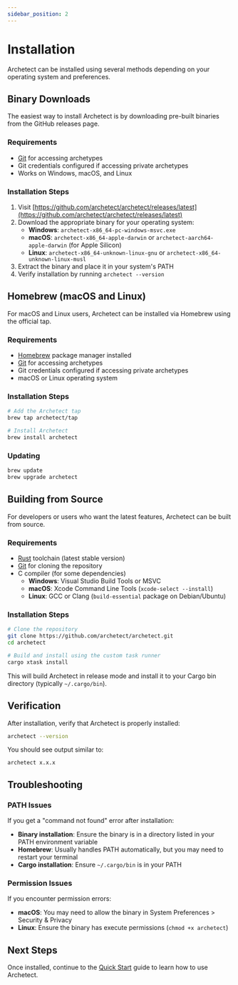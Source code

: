 ```yaml
---
sidebar_position: 2
---
```


# Installation

Archetect can be installed using several methods depending on your operating system and preferences.

## Binary Downloads

The easiest way to install Archetect is by downloading pre-built binaries from the GitHub releases page.

### Requirements
- [Git](https://git-scm.com/) for accessing archetypes
- Git credentials configured if accessing private archetypes
- Works on Windows, macOS, and Linux

### Installation Steps
1. Visit [https://github.com/archetect/archetect/releases/latest](https://github.com/archetect/archetect/releases/latest)
2. Download the appropriate binary for your operating system:
   - **Windows**: `archetect-x86_64-pc-windows-msvc.exe`
   - **macOS**: `archetect-x86_64-apple-darwin` or `archetect-aarch64-apple-darwin` (for Apple Silicon)
   - **Linux**: `archetect-x86_64-unknown-linux-gnu` or `archetect-x86_64-unknown-linux-musl`
3. Extract the binary and place it in your system's PATH
4. Verify installation by running `archetect --version`

## Homebrew (macOS and Linux)

For macOS and Linux users, Archetect can be installed via Homebrew using the official tap.

### Requirements
- [Homebrew](https://brew.sh/) package manager installed
- [Git](https://git-scm.com/) for accessing archetypes
- Git credentials configured if accessing private archetypes
- macOS or Linux operating system

### Installation Steps
```bash
# Add the Archetect tap
brew tap archetect/tap

# Install Archetect
brew install archetect
```

### Updating
```bash
brew update
brew upgrade archetect
```

## Building from Source

For developers or users who want the latest features, Archetect can be built from source.

### Requirements
- [Rust](https://rustup.rs/) toolchain (latest stable version)
- [Git](https://git-scm.com/) for cloning the repository
- C compiler (for some dependencies)
  - **Windows**: Visual Studio Build Tools or MSVC
  - **macOS**: Xcode Command Line Tools (`xcode-select --install`)
  - **Linux**: GCC or Clang (`build-essential` package on Debian/Ubuntu)

### Installation Steps
```bash
# Clone the repository
git clone https://github.com/archetect/archetect.git
cd archetect

# Build and install using the custom task runner
cargo xtask install
```

This will build Archetect in release mode and install it to your Cargo bin directory (typically `~/.cargo/bin`).

## Verification

After installation, verify that Archetect is properly installed:

```bash
archetect --version
```

You should see output similar to:
```
archetect x.x.x
```

## Troubleshooting

### PATH Issues
If you get a "command not found" error after installation:

- **Binary installation**: Ensure the binary is in a directory listed in your PATH environment variable
- **Homebrew**: Usually handles PATH automatically, but you may need to restart your terminal
- **Cargo installation**: Ensure `~/.cargo/bin` is in your PATH

### Permission Issues
If you encounter permission errors:

- **macOS**: You may need to allow the binary in System Preferences > Security & Privacy
- **Linux**: Ensure the binary has execute permissions (`chmod +x archetect`)

## Next Steps

Once installed, continue to the [Quick Start](./quick-start) guide to learn how to use Archetect.
